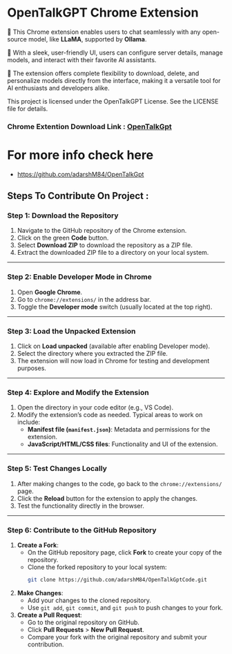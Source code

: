 # OpenTalkGPT Chrome Extension

🌟 This Chrome extension enables users to chat seamlessly with any open-source model, like **LLaMA**, supported by **Ollama**.

🚀 With a sleek, user-friendly UI, users can configure server details, manage models, and interact with their favorite AI assistants.

🎯 The extension offers complete flexibility to download, delete, and personalize models directly from the interface, making it a versatile tool for AI enthusiasts and developers alike.

This project is licensed under the OpenTalkGPT License. See the LICENSE file for details.


### Chrome Extention Download Link : <a href="https://chromewebstore.google.com/detail/opentalkgpt/idknomikbgopkhpepapoehhoafacddlk?authuser=0&hl=en-GB" target="_blank">OpenTalkGpt</a>

# For more info check here
- https://github.com/adarshM84/OpenTalkGpt


## Steps To Contribute On Project :

### **Step 1: Download the Repository**
1. Navigate to the GitHub repository of the Chrome extension.
2. Click on the green **Code** button.
3. Select **Download ZIP** to download the repository as a ZIP file.
4. Extract the downloaded ZIP file to a directory on your local system.

---

### **Step 2: Enable Developer Mode in Chrome**
1. Open **Google Chrome**.
2. Go to `chrome://extensions/` in the address bar.
3. Toggle the **Developer mode** switch (usually located at the top right).

---

### **Step 3: Load the Unpacked Extension**
1. Click on **Load unpacked** (available after enabling Developer mode).
2. Select the directory where you extracted the ZIP file.
3. The extension will now load in Chrome for testing and development purposes.

---

### **Step 4: Explore and Modify the Extension**
1. Open the directory in your code editor (e.g., VS Code).
2. Modify the extension’s code as needed. Typical areas to work on include:
   - **Manifest file (`manifest.json`)**: Metadata and permissions for the extension.
   - **JavaScript/HTML/CSS files**: Functionality and UI of the extension.

---

### **Step 5: Test Changes Locally**
1. After making changes to the code, go back to the `chrome://extensions/` page.
2. Click the **Reload** button for the extension to apply the changes.
3. Test the functionality directly in the browser.

---

### **Step 6: Contribute to the GitHub Repository**
1. **Create a Fork**:
   - On the GitHub repository page, click **Fork** to create your copy of the repository.
   - Clone the forked repository to your local system:
     ```bash
     git clone https://github.com/adarshM84/OpenTalkGptCode.git
     ```
2. **Make Changes**:
   - Add your changes to the cloned repository.
   - Use `git add`, `git commit`, and `git push` to push changes to your fork.
3. **Create a Pull Request**:
   - Go to the original repository on GitHub.
   - Click **Pull Requests** > **New Pull Request**.
   - Compare your fork with the original repository and submit your contribution.

